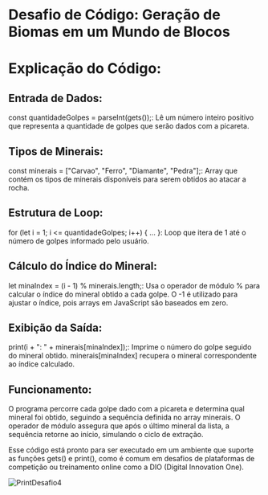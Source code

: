 # Desafio de Código: Geração de Biomas em um Mundo de Blocos

# Explicação do Código:

## Entrada de Dados:

const quantidadeGolpes = parseInt(gets());: Lê um número inteiro positivo que representa a quantidade de golpes que serão dados com a picareta.

## Tipos de Minerais:

const minerais = ["Carvao", "Ferro", "Diamante", "Pedra"];: Array que contém os tipos de minerais disponíveis para serem obtidos ao atacar a rocha.

## Estrutura de Loop:

for (let i = 1; i <= quantidadeGolpes; i++) { ... }: Loop que itera de 1 até o número de golpes informado pelo usuário.

## Cálculo do Índice do Mineral:

let minaIndex = (i - 1) % minerais.length;: Usa o operador de módulo % para calcular o índice do mineral obtido a cada golpe. O -1 é utilizado para ajustar o índice, pois arrays em JavaScript são baseados em zero.

## Exibição da Saída:

print(i + ": " + minerais[minaIndex]);: Imprime o número do golpe seguido do mineral obtido. minerais[minaIndex] recupera o mineral correspondente ao índice calculado.

## Funcionamento:

O programa percorre cada golpe dado com a picareta e determina qual mineral foi obtido, seguindo a sequência definida no array minerais. O operador de módulo assegura que após o último mineral da lista, a sequência retorne ao início, simulando o ciclo de extração.

Esse código está pronto para ser executado em um ambiente que suporte as funções gets() e print(), como é comum em desafios de plataformas de competição ou treinamento online como a DIO (Digital Innovation One).

![PrintDesafio4](https://github.com/user-attachments/assets/7a523b9f-47ae-47e1-9002-682fc146ffc5)
